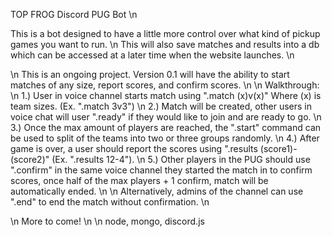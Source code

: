 TOP FROG Discord PUG Bot \n

This is a bot designed to have a little more control over what kind of pickup games you want to run. \n
This will also save matches and results into a db which can be accessed at a later time when the website launches. \n

\n
This is an ongoing project. Version 0.1 will have the ability to start matches of any size, report scores, and confirm scores. \n
\n
Walkthrough: \n
1.) User in voice channel starts match using ".match (x)v(x)" Where (x) is team sizes. (Ex. ".match 3v3") \n
2.) Match will be created, other users in voice chat will user ".ready" if they would like to join and are ready to go. \n
3.) Once the max amount of players are reached, the ".start" command can be used to split of the teams into two or three groups randomly. \n
4.) After game is over, a user should report the scores using ".results (score1)-(score2)" (Ex. ".results 12-4"). \n
5.) Other players in the PUG should use ".confirm" in the same voice channel they started the match in to confirm scores, once
    half of the max players + 1 confirm, match will be automatically ended. \n
\n
Alternatively, admins of the channel can use ".end" to end the match without confirmation. \n

\n
More to come! \n
\n 
node, mongo, discord.js
